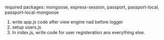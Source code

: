 required packages:
mongoose, express-session, passport, passport-local, passport-local-mongoose

1. write app.js code after view engine nad before logger
2. setup users.js
3. In index.js, write code for user registeration ans everything else.